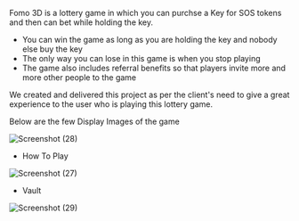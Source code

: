 Fomo 3D is a lottery game in which you can purchse a Key for SOS tokens and then can bet while holding the key.

- You can win the game as long as you are holding the key and nobody else buy the key
- The only way you can lose in this game is when you stop playing 
- The game also includes referral benefits so that players invite more and more other people to the game

We created and delivered this project as per the client's need to give a great experience to the user who is playing this lottery game.

Below are the few Display Images of the game

![Screenshot (28)](https://user-images.githubusercontent.com/104678268/216809077-215013d0-1c26-46f0-af7c-c10140d2549d.png)

- How To Play

![Screenshot (27)](https://user-images.githubusercontent.com/104678268/216809089-f1a3deba-4293-4971-89e6-faa064c01f0f.png)

- Vault 

![Screenshot (29)](https://user-images.githubusercontent.com/104678268/216809106-08866aed-9eef-4a7b-85e6-251472d31326.png)
